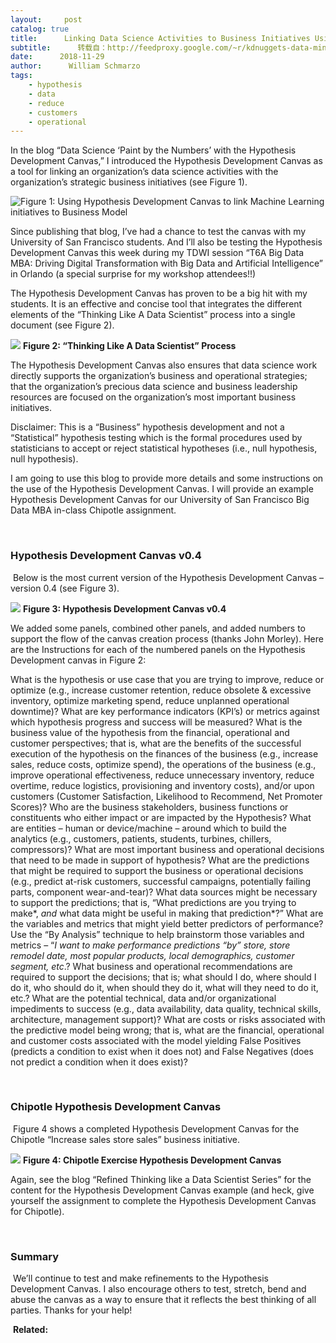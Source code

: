 ```yaml
---
layout:     post
catalog: true
title:      Linking Data Science Activities to Business Initiatives Using the Hypothesis Development Canvas
subtitle:      转载自：http://feedproxy.google.com/~r/kdnuggets-data-mining-analytics/~3/-51jKAS3YHw/data-science-activities-business-initiatives-hypothesis-development-canvas.html
date:      2018-11-29
author:      William Schmarzo
tags:
    - hypothesis
    - data
    - reduce
    - customers
    - operational
---
```


In the blog “Data Science ‘Paint by the Numbers’ with the Hypothesis Development Canvas,” I introduced the Hypothesis Development Canvas as a tool for linking an organization’s data science activities with the organization’s strategic business initiatives (see Figure 1).

![**Figure 1: Using Hypothesis Development Canvas to link Machine Learning initiatives to Business Model**](https://i.ibb.co/cgCvLrY/image1.png)


Since publishing that blog, I’ve had a chance to test the canvas with my University of San Francisco students. And I’ll also be testing the Hypothesis Development Canvas this week during my TDWI session “T6A Big Data MBA: Driving Digital Transformation with Big Data and Artificial Intelligence” in Orlando (a special surprise for my workshop attendees!!)

The Hypothesis Development Canvas has proven to be a big hit with my students. It is an effective and concise tool that integrates the different elements of the “Thinking Like A Data Scientist” process into a single document (see Figure 2).

![](https://i.ibb.co/MGwh012/image4.png)
**Figure 2: “Thinking Like A Data Scientist” Process**

The Hypothesis Development Canvas also ensures that data science work directly supports the organization’s business and operational strategies; that the organization’s precious data science and business leadership resources are focused on the organization’s most important business initiatives.

Disclaimer: This is a “Business” hypothesis development and not a “Statistical” hypothesis testing which is the formal procedures used by statisticians to accept or reject statistical hypotheses (i.e., null hypothesis, null hypothesis).

I am going to use this blog to provide more details and some instructions on the use of the Hypothesis Development Canvas. I will provide an example Hypothesis Development Canvas for our University of San Francisco Big Data MBA in-class Chipotle assignment.

 

### **Hypothesis Development Canvas v0.4**

 Below is the most current version of the Hypothesis Development Canvas – version 0.4 (see Figure 3).

![](https://i.ibb.co/Kq2fKP0/image2.png)
**Figure 3: Hypothesis Development Canvas v0.4**

We added some panels, combined other panels, and added numbers to support the flow of the canvas creation process (thanks John Morley). Here are the Instructions for each of the numbered panels on the Hypothesis Development canvas in Figure 2:

What is the hypothesis or use case that you are trying to improve, reduce or optimize (e.g., increase customer retention, reduce obsolete & excessive inventory, optimize marketing spend, reduce unplanned operational downtime)?
What are key performance indicators (KPI’s) or metrics against which hypothesis progress and success will be measured?
What is the business value of the hypothesis from the financial, operational and customer perspectives; that is, what are the benefits of the successful execution of the hypothesis on the finances of the business (e.g., increase sales, reduce costs, optimize spend), the operations of the business (e.g., improve operational effectiveness, reduce unnecessary inventory, reduce overtime, reduce logistics, provisioning and inventory costs), and/or upon customers (Customer Satisfaction, Likelihood to Recommend, Net Promoter Scores)?
Who are the business stakeholders, business functions or constituents who either impact or are impacted by the Hypothesis?
What are entities – human or device/machine – around which to build the analytics (e.g., customers, patients, students, turbines, chillers, compressors)?
What are most important business and operational decisions that need to be made in support of hypothesis?
What are the predictions that might be required to support the business or operational decisions (e.g., predict at-risk customers, successful campaigns, potentially failing parts, component wear-and-tear)?
What data sources might be necessary to support the predictions; that is, “What predictions are you trying to make*, *and* what data might be useful in making that prediction*?”
What are the variables and metrics that might yield better predictors of performance? Use the “By Analysis” technique to help brainstorm those variables and metrics – “*I want to make performance predictions “by” store, store remodel date, most popular products, local demographics, customer segment, etc*.?
What business and operational recommendations are required to support the decisions; that is; what should I do, where should I do it, who should do it, when should they do it, what will they need to do it, etc.?
What are the potential technical, data and/or organizational impediments to success (e.g., data availability, data quality, technical skills, architecture, management support)?
What are costs or risks associated with the predictive model being wrong; that is, what are the financial, operational and customer costs associated with the model yielding False Positives (predicts a condition to exist when it does not) and False Negatives (does not predict a condition when it does exist)?

 

### **Chipotle Hypothesis Development Canvas**

 Figure 4 shows a completed Hypothesis Development Canvas for the Chipotle “Increase sales store sales” business initiative.

![](https://i.ibb.co/dBvKGsW/image3.png)
**Figure 4: Chipotle Exercise Hypothesis Development Canvas**

Again, see the blog “Refined Thinking like a Data Scientist Series” for the content for the Hypothesis Development Canvas example (and heck, give yourself the assignment to complete the Hypothesis Development Canvas for Chipotle).

 

### **Summary**

 We’ll continue to test and make refinements to the Hypothesis Development Canvas. I also encourage others to test, stretch, bend and abuse the canvas as a way to ensure that it reflects the best thinking of all parties. Thanks for your help!

 **Related:**



 
